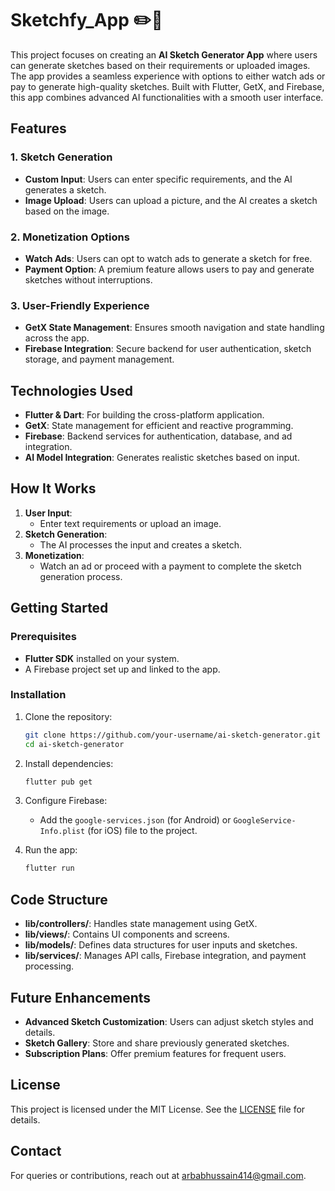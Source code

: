 # Sketchfy_App ✏️🎨

This project focuses on creating an **AI Sketch Generator App** where users can generate sketches based on their requirements or uploaded images. The app provides a seamless experience with options to either watch ads or pay to generate high-quality sketches. Built with Flutter, GetX, and Firebase, this app combines advanced AI functionalities with a smooth user interface.

## Features

### **1. Sketch Generation**
- **Custom Input**: Users can enter specific requirements, and the AI generates a sketch.
- **Image Upload**: Users can upload a picture, and the AI creates a sketch based on the image.

### **2. Monetization Options**
- **Watch Ads**: Users can opt to watch ads to generate a sketch for free.
- **Payment Option**: A premium feature allows users to pay and generate sketches without interruptions.

### **3. User-Friendly Experience**
- **GetX State Management**: Ensures smooth navigation and state handling across the app.
- **Firebase Integration**: Secure backend for user authentication, sketch storage, and payment management.

## Technologies Used

- **Flutter & Dart**: For building the cross-platform application.
- **GetX**: State management for efficient and reactive programming.
- **Firebase**: Backend services for authentication, database, and ad integration.
- **AI Model Integration**: Generates realistic sketches based on input.


## How It Works

1. **User Input**:
   - Enter text requirements or upload an image.
2. **Sketch Generation**:
   - The AI processes the input and creates a sketch.
3. **Monetization**:
   - Watch an ad or proceed with a payment to complete the sketch generation process.

## Getting Started

### Prerequisites

- **Flutter SDK** installed on your system.
- A Firebase project set up and linked to the app.

### Installation

1. Clone the repository:
   ```bash
   git clone https://github.com/your-username/ai-sketch-generator.git
   cd ai-sketch-generator
   ```

2. Install dependencies:
   ```bash
   flutter pub get
   ```

3. Configure Firebase:
   - Add the `google-services.json` (for Android) or `GoogleService-Info.plist` (for iOS) file to the project.

4. Run the app:
   ```bash
   flutter run
   ```

## Code Structure

- **lib/controllers/**: Handles state management using GetX.
- **lib/views/**: Contains UI components and screens.
- **lib/models/**: Defines data structures for user inputs and sketches.
- **lib/services/**: Manages API calls, Firebase integration, and payment processing.

## Future Enhancements

- **Advanced Sketch Customization**: Users can adjust sketch styles and details.
- **Sketch Gallery**: Store and share previously generated sketches.
- **Subscription Plans**: Offer premium features for frequent users.

## License

This project is licensed under the MIT License. See the [LICENSE](LICENSE) file for details.

## Contact

For queries or contributions, reach out at [arbabhussain414@gmail.com](arbabhussain414@gmail.com).
